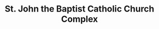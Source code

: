 ---
layout: repo
title: "St. John the Baptist Catholic Church Complex"
id: 4139
permalink: repos/4139/
---